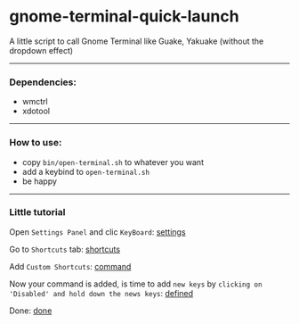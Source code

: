 gnome-terminal-quick-launch
===========================

A little script to call Gnome Terminal like Guake, Yakuake (without the dropdown effect)

----------

### Dependencies:
  - wmctrl
  - xdotool

----------

### How to use:
  - copy `bin/open-terminal.sh` to whatever you want
  - add a keybind to `open-terminal.sh`
  - be happy

----------

### Little tutorial

Open `Settings Panel` and clic `KeyBoard`: [settings]

Go to `Shortcuts` tab: [shortcuts]

Add `Custom Shortcuts`: [command]

Now your command is added, is time to add `new keys` by `clicking on 'Disabled' and hold down the news keys`: [defined]

Done: [done]

[settings]: https://raw.githubusercontent.com/EdersonTS/gnome-terminal-quick-launch/master/doc/01.%20All%20Settings.png  "All Settings.png"
[shortcuts]: https://raw.githubusercontent.com/EdersonTS/gnome-terminal-quick-launch/master/doc/02.%20Shotcuts%20panel.png  "Shotcuts panel.png"
[command]: https://raw.githubusercontent.com/EdersonTS/gnome-terminal-quick-launch/master/doc/03.%20Add%20custom%20command.png  "Add custom command.png"
[defined]: https://raw.githubusercontent.com/EdersonTS/gnome-terminal-quick-launch/master/doc/04.%20Command%20defined.png  "Command defined.png"
[done]: https://raw.githubusercontent.com/EdersonTS/gnome-terminal-quick-launch/master/doc/05.%20Add%20custom%20keys.png  "Add custom keys.png"
